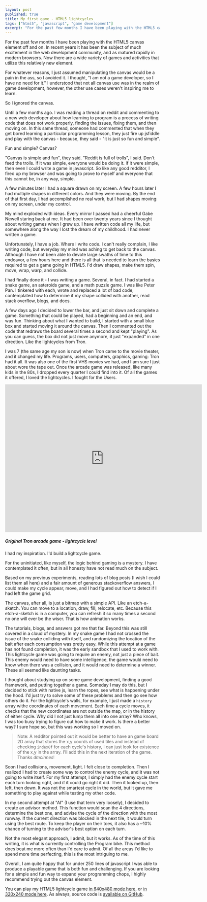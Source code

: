 ```yaml
---
layout: post
published: true
title: My first game - HTML5 lightcycles
tags: ["html5", "javascript", "game development"]
excerpt: "For the past few months I have been playing with the HTML5 canvas element off and on.  In recent years it has been the subject of much excitement in the web development community, and as matured rapidly in modern browsers.  Now there are a wide variety of games and activities that utilize this relatively new element. For whatever reasons, I just assumed manipulating the canvas would be a pain in the ass, so I avoided it, until now."
---
```


For the past few months I have been playing with the HTML5 canvas element off and on.  In recent years it has been the subject of much excitement in the web development community, and as matured rapidly in modern browsers.  Now there are a wide variety of games and activities that utilize this relatively new element.

For whatever reasons, I just assumed manipulating the canvas would be a pain in the ass, so I avoided it.  I thought, "I am not a game developer, so I have no need for it."  I understood that not all canvas use was in the realm of game development, however, the other use cases weren't inspiring me to learn.

So I ignored the canvas.

Until a few months ago.  I was reading a thread on reddit and commenting to a new web developer about how learning to program is a process of writing code that does not work properly, finding the issues, fixing them, and then moving on.  In this same thread, someone had commented that when they get bored learning a particular programming lesson, they just fire up jsfiddle and play with the canvas - because, they said - "it is just so fun and simple".

Fun and simple? Canvas?

"Canvas is simple and fun", they said. "Reddit is full of trolls", I said. Don't feed the trolls.  If it was simple, everyone would be doing it.  If it were simple, then even I could write a game in javascript. So like any good redditor, I fired up my browser and was going to prove to myself and everyone that this cannot be, in any way, simple.

A few minutes later I had a square drawn on my screen.  A few hours later I had multiple shapes in different colors.  And they were moving.  By the end of that first day, I had accomplished no real work, but I had shapes moving on my screen, under my control.

My mind exploded with ideas.  Every mirror I passed had a cheerful Gabe Newell staring back at me.  It had been over twenty years since I thought about writing games when I grew up.  I have written code all my life, but somewhere along the way I lost the dream of my childhood.  I had never written a game.

Unfortunately, I have a job.  Where I write code.  I can't really complain, I like writing code, but everyday my mind was aching to get back to the canvas.  Although I have not been able to devote large swaths of time to this endeavor, a few hours here and there is all that is needed to learn the basics required to get a game going in HTML5.  I'd draw shapes, make them spin, move, wrap, warp, and collide.

I had finally done it - I was writing a game.  Several, in fact. I had started a snake game, an asteroids game, and a math puzzle game.  I was like Peter Pan.  I tinkered with each, wrote and replaced a lot of bad code, contemplated how to determine if my shape collided with another, read stack overflow, blogs, and docs.

A few days ago I decided to lower the bar, and just sit down and complete a game.  Something that could be played, had a beginning and an end, and was fun.  Thinking about what I wanted to build, I started with a small blue box and started moving it around the canvas.  Then I commented out the code that redraws the board several times a second and kept "playing".  As you can guess, the box did not just move anymore, it just "expanded" in one direction.  Like the lightcycles from Tron.

I was 7 (the same age my son is now) when Tron came to the movie theater, and it changed my life.  Programs, users, computers, graphics, gaming: Tron had it all.  It was also one of the first VHS movies we had, and I am sure I just about wore the tape out.  Once the arcade game was released, like many kids in the 80s, I dropped every quarter I could find into it.  Of all the games it offered, I loved the lightcycles.  I fought for the Users.

<div class="video">
<iframe width="640" height="480" src="http://www.youtube.com/embed/ONg0rUogiEg?rel=0" frameborder="0" allowfullscreen></iframe>
<h5>Original Tron arcade game - lightcycle level</h5>
</div>

I had my inspiration.  I'd build a lightcycle game.

For the uninitiated, like myself, the logic behind gaming is a mystery.  I have contemplated it often, but in all honesty have not read much on the subject.  

Based on my previous experiments, reading lots of blog posts (I wish I could list them all here) and a fair amount of generous stackoverflow answers, I could make my cycle appear, move, and I had figured out how to detect if I had left the game grid.

The canvas, after all, is just a bitmap with a simple API.  Like an etch-a-sketch.  You can move to a location, draw, fill, relocate, etc.  Because this etch-a-sketch is in a computer, you can refresh it so many times a second no one will ever be the wiser.  That is how animation works.

The tutorials, blogs, and answers got me that far.  Beyond this was still covered in a cloud of mystery.  In my snake game I had not crossed the issue of the snake colliding with itself, and randomizing the location of the bait after each consumption was pretty easy. While this attempt at a game has not found completion, it was the early sandbox that I used to work with.  This lightcycle game was going to require an enemy, not just a piece of bait.  This enemy would need to have some intelligence, the game would need to know when there was a collision, and it would need to determine a winner.  These all seemed like daunting tasks.

I thought about studying up on some game development, finding a good framework, and putting together a game.  Someday I may do this, but I decided to stick with native js, learn the ropes, see what is happening under the hood.  I'd just try to solve some of these problems and then go see how others do it.  For the lightcycle's walls, for example, I just made a <code>history</code> array withe coordinates of each movement.  Each time a cycle moves, it checks that the new coordinates are not outside the map, or in the history of either cycle.  Why did I not just lump them all into one array?  Who knows, I was too busy trying to figure out how to make it work.  Is there a better way?  I sure hope so, but this was working so I moved on.

>Note: A redditor pointed out it would be better to have an game board 2D array that stores the x,y coords of used tiles and instead of checking <code>indexOf</code> for each cycle's history, I can just look for existence of the x,y in the array. I'll add this in the next iteration of the game. Thanks _dmcinnes_!

Soon I had collisions, movement, light.  I felt close to completion.  Then I realized I had to create some way to control the enemy cycle, and it was not going to write itself.  For my first attempt, I simply had the enemy cycle start each turn looking right, and if it could go right it did.  Then it looked up, then left, then down.  It was not the smartest cycle in the world, but it gave me something to play against while testing my other code.

In my second attempt at "AI" (I use that term very loosely), I decided to create an advisor method.  This function would scan the 4 directions, determine the best one, and advise the cycle of the direction with the most runway.  If the current direction was blocked in the next tile, it would turn using the best route.  To keep the player on their toes, it also has a ~10% chance of turning to the advisor's best option on each turn.

Not the most elegant approach, I admit, but it works.  As of the time of this writing, it is what is currently controlling the Program bike. This method does beat me more often than I'd care to admit.  Of all the areas I'd like to spend more time perfecting, this is the most intriguing to me.

Overall, I am quite happy that for under 250 lines of javascript I was able to produce a playable game that is both fun and challenging.  If you are looking for a simple and fun way to expand your programming chops, I highly recommend trying out the canvas element.

You can play my HTML5 lightcycle game [in 640x480 mode here](http://jsfiddle.net/PxpVr/17/embedded/result/), or [in 320x240 mode here](http://jsfiddle.net/PxpVr/16/embedded/result/). As always, source code is [available on GitHub](https://github.com/JDStraughan/html5-lightcycles).
